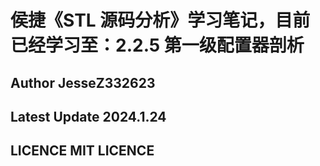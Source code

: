 # 侯捷《STL 源码分析》学习笔记，目前已经学习至：2.2.5 第一级配置器剖析

## Author JesseZ332623

## Latest Update 2024.1.24

## LICENCE MIT LICENCE
